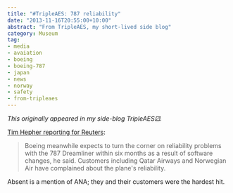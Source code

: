 ```yaml
---
title: "#TripleAES: 787 reliability"
date: "2013-11-16T20:55:00+10:00"
abstract: "From TripleAES, my short-lived side blog"
category: Museum
tag:
- media
- avaiation
- boeing
- boeing-787
- japan
- news
- norway
- safety
- from-tripleaes
---
```

*This originally appeared in my side-blog TripleAES⚂.*

[Tim Hepher reporting for Reuters]\:

> Boeing meanwhile expects to turn the corner on reliability problems with the 787 Dreamliner within six months as a result of software changes, he said. Customers including Qatar Airways and Norwegian Air have complained about the plane's reliability.

Absent is a mention of ANA; they and their customers were the hardest hit.

[Tim Hepher reporting for Reuters]: http://www.reuters.com/article/2013/11/16/us-airshow-dubai-boeing-idUSBRE9AF03E20131116?feedType=RSS&amp;feedName=businessNews

